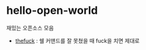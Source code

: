 # hello-open-world
재밌는 오픈소스 모음

- [thefuck](https://github.com/nvbn/thefuck) : 쉘 커맨드를 잘 못쳤을 때 fuck을 치면 제대로 
